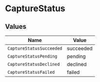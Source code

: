 # CaptureStatus


## Values

| Name                     | Value                    |
| ------------------------ | ------------------------ |
| `CaptureStatusSucceeded` | succeeded                |
| `CaptureStatusPending`   | pending                  |
| `CaptureStatusDeclined`  | declined                 |
| `CaptureStatusFailed`    | failed                   |